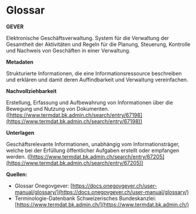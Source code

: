 # Glossar

**GEVER**&#x20;

Elektronische Geschäftsverwaltung. System für die Verwaltung der Gesamtheit der Aktivitäten und Regeln für die Planung, Steuerung, Kontrolle und Nachweis von Geschäften in einer Verwaltung.

**Metadaten**&#x20;

Strukturierte Informationen, die eine Informationsressource beschreiben und erklären und damit deren Auffindbarkeit und Verwaltung vereinfachen.

**Nachvollziehbarkeit**

Erstellung, Erfassung und Aufbewahrung von Informationen über die Bewegung und Nutzung von Dokumenten. ([https://www.termdat.bk.admin.ch/search/entry/67198](https://www.termdat.bk.admin.ch/search/entry/67198))

**Unterlagen**&#x20;

Geschäftsrelevante Informationen, unabhängig vom Informationsträger, welche bei der Erfüllung öffentlicher Aufgaben erstellt oder empfangen werden. ([https://www.termdat.bk.admin.ch/search/entry/67205](https://www.termdat.bk.admin.ch/search/entry/67205))



**Quellen:**

* Glossar Onegovgever: [https://docs.onegovgever.ch/user-manual/glossary/](https://docs.onegovgever.ch/user-manual/glossary/)
* Terminologie-Datenbank Schweizerisches Bundeskanzlei: [https://www.termdat.bk.admin.ch/](https://www.termdat.bk.admin.ch/)

